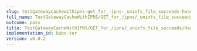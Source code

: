 ```yaml
---
slug: testgatewaycachewithipns-get_for_-ipns-_unixfs_file_succeeds-header_etag
full_name: TestGatewayCacheWithIPNS/GET_for_/ipns/_unixfs_file_succeeds/Header_Etag
outcome: pass
title: TestGatewayCacheWithIPNS/GET_for_/ipns/_unixfs_file_succeeds/Header_Etag
implementation_id: kubo-ter
version: v0.0.2
---
```


